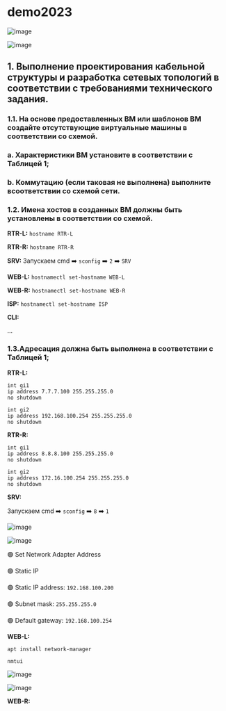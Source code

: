 # demo2023

![image](https://user-images.githubusercontent.com/43922329/215776915-998af6f2-cd79-420e-b8cb-e678c4c3e730.png)

![image](https://user-images.githubusercontent.com/43922329/215781746-9b61b071-a8cd-4781-b8c6-8f12de1b683d.png)


## 1. Выполнение проектирования кабельной структуры и разработка сетевых топологий в соответствии с требованиями технического задания.

### 1.1. На основе предоставленных ВМ или шаблонов ВМ создайте отсутствующие виртуальные машины в соответствии со схемой.
### a. Характеристики ВМ установите в соответствии с Таблицей 1;
### b. Коммутацию (если таковая не выполнена) выполните всоответствии со схемой сети.

### 1.2. Имена хостов в созданных ВМ должны быть установлены в соответствии со схемой.

**RTR-L:** `hostname RTR-L`

**RTR-R:** `hostname RTR-R`

**SRV:** Запускаем cmd :arrow_right: `sconfig` :arrow_right: `2` :arrow_right: `SRV` 

**WEB-L:** `hostnamectl set-hostname WEB-L`

**WEB-R:** `hostnamectl set-hostname WEB-R`

**ISP:** `hostnamectl set-hostname ISP`

**CLI:**

...

### 1.3.Адресация должна быть выполнена в соответствии с Таблицей 1;

**RTR-L:** 

```
int gi1
ip address 7.7.7.100 255.255.255.0
no shutdown

int gi2
ip address 192.168.100.254 255.255.255.0
no shutdown
```

**RTR-R:**

```
int gi1
ip address 8.8.8.100 255.255.255.0
no shutdown

int gi2
ip address 172.16.100.254 255.255.255.0
no shutdown
```

**SRV:** 

Запускаем cmd :arrow_right: `sconfig` :arrow_right: `8` :arrow_right: `1` 

![image](https://user-images.githubusercontent.com/43922329/215787262-0e0740fa-48ba-4c6a-a076-af85fe6421b4.png)

![image](https://user-images.githubusercontent.com/43922329/215787487-85d8c72a-6a8b-4c8e-ac22-e544511c72fc.png)


:green_circle: Set Network Adapter Address

:green_circle: Static IP

:green_circle: Static IP address: `192.168.100.200`

:green_circle: Subnet mask: `255.255.255.0`

:green_circle: Default gateway: `192.168.100.254`

**WEB-L:** 

```
apt install network-manager

nmtui
```

![image](https://user-images.githubusercontent.com/43922329/215789388-3ce2bb0f-1c0e-4e36-8687-c93712f9610b.png)

![image](https://user-images.githubusercontent.com/43922329/215789964-160e29e1-29d2-4060-94ed-1ad08a7ecb64.png)

**WEB-R:**








